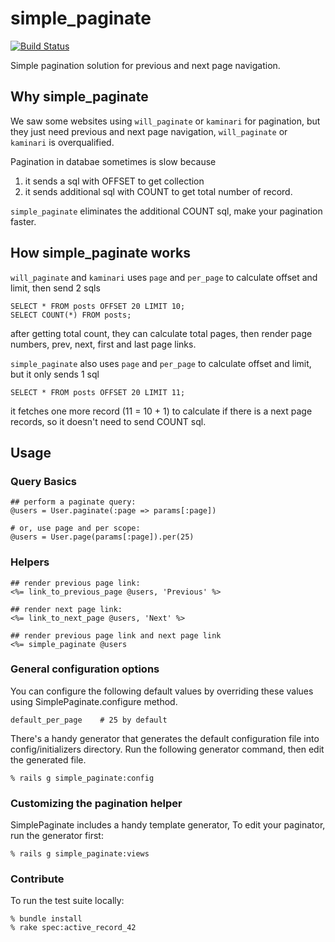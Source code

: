 # simple_paginate


[![Build Status](https://travis-ci.org/xinminlabs/simple_paginate.png)](https://travis-ci.org/xinminlabs/simple_paginate)

Simple pagination solution for previous and next page navigation.

## Why simple_paginate

We saw some websites using `will_paginate` or `kaminari` for pagination, but they just need previous and next page navigation, `will_paginate` or `kaminari` is overqualified.

Pagination in databae sometimes is slow because

1. it sends a sql with OFFSET to get collection
2. it sends additional sql with COUNT to get total number of record.

`simple_paginate` eliminates the additional COUNT sql, make your pagination faster.

## How simple_paginate works

`will_paginate` and `kaminari` uses `page` and `per_page` to calculate offset and limit, then send 2 sqls

```
SELECT * FROM posts OFFSET 20 LIMIT 10;
SELECT COUNT(*) FROM posts;
```

after getting total count, they can calculate total pages, then render page numbers, prev, next, first and last page links.

`simple_paginate` also uses `page` and `per_page` to calculate offset and limit, but it only sends 1 sql

```
SELECT * FROM posts OFFSET 20 LIMIT 11;
```

it fetches one more record (11 = 10 + 1) to calculate if there is a next page records, so it doesn't need to send COUNT sql.

## Usage

### Query Basics

```
## perform a paginate query:
@users = User.paginate(:page => params[:page])

# or, use page and per scope:
@users = User.page(params[:page]).per(25)
```

### Helpers 

```
## render previous page link:
<%= link_to_previous_page @users, 'Previous' %>

## render next page link:
<%= link_to_next_page @users, 'Next' %>

## render previous page link and next page link
<%= simple_paginate @users
```

### General configuration options

You can configure the following default values by overriding these values using SimplePaginate.configure method.

```
default_per_page    # 25 by default
```

There's a handy generator that generates the default configuration file into config/initializers directory. Run the following generator command, then edit the generated file.

```
% rails g simple_paginate:config
```

### Customizing the pagination helper

SimplePaginate includes a handy template generator, To edit your paginator, run the generator first:

```
% rails g simple_paginate:views 
```

### Contribute

To run the test suite locally:

```
% bundle install
% rake spec:active_record_42
```
